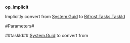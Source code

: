 **op_Implicit**

Implicitly convert from [System.Guid](System.Guid) to [Bifrost.Tasks.TaskId](Bifrost.Tasks.TaskId)

#Parameters#


##taskId##
[System.Guid](System.Guid) to convert from
